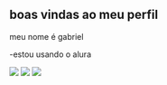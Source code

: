 ## boas vindas ao meu perfil

meu nome é gabriel

-estou usando o alura


![](https://media.tenor.com/kLN0OuTw2SwAAAAi/cavalinho-palmeiras.gif)   ![](https://media.tenor.com/kLN0OuTw2SwAAAAi/cavalinho-palmeiras.gif) ![](https://media.tenor.com/kLN0OuTw2SwAAAAi/cavalinho-palmeiras.gif)

